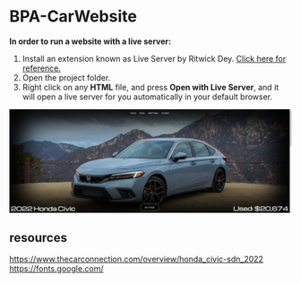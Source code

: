 # BPA-CarWebsite
**In order to run a website with a live server:**
1. Install an extension known as Live Server by Ritwick Dey. [Click here for reference.](https://marketplace.visualstudio.com/items?itemName=ritwickdey.LiveServer)
2. Open the project folder.
3. Right click on any **HTML** file, and press **Open with Live Server**, and it will open a live server for you automatically in your default browser.

![](assets/concurrent.PNG)

## resources
https://www.thecarconnection.com/overview/honda_civic-sdn_2022
https://fonts.google.com/
